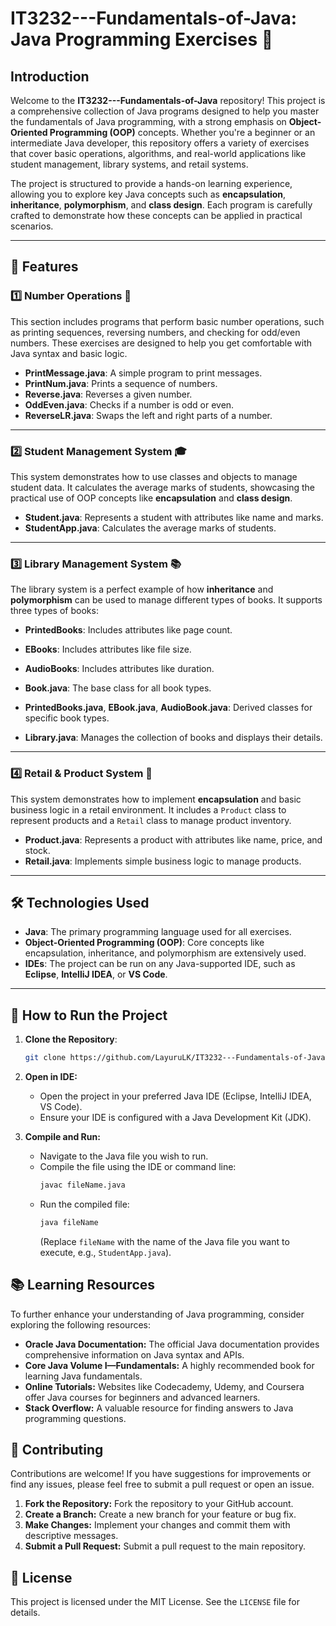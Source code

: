 # IT3232---Fundamentals-of-Java: Java Programming Exercises 🚀

## Introduction

Welcome to the **IT3232---Fundamentals-of-Java** repository! This project is a comprehensive collection of Java programs designed to help you master the fundamentals of Java programming, with a strong emphasis on **Object-Oriented Programming (OOP)** concepts. Whether you're a beginner or an intermediate Java developer, this repository offers a variety of exercises that cover basic operations, algorithms, and real-world applications like student management, library systems, and retail systems.

The project is structured to provide a hands-on learning experience, allowing you to explore key Java concepts such as **encapsulation**, **inheritance**, **polymorphism**, and **class design**. Each program is carefully crafted to demonstrate how these concepts can be applied in practical scenarios.

---

## 🚀 Features

### 1️⃣ **Number Operations** 🔢
This section includes programs that perform basic number operations, such as printing sequences, reversing numbers, and checking for odd/even numbers. These exercises are designed to help you get comfortable with Java syntax and basic logic.

- **PrintMessage.java**: A simple program to print messages.
- **PrintNum.java**: Prints a sequence of numbers.
- **Reverse.java**: Reverses a given number.
- **OddEven.java**: Checks if a number is odd or even.
- **ReverseLR.java**: Swaps the left and right parts of a number.

---

### 2️⃣ **Student Management System** 🎓
This system demonstrates how to use classes and objects to manage student data. It calculates the average marks of students, showcasing the practical use of OOP concepts like **encapsulation** and **class design**.

- **Student.java**: Represents a student with attributes like name and marks.
- **StudentApp.java**: Calculates the average marks of students.

---

### 3️⃣ **Library Management System** 📚
The library system is a perfect example of how **inheritance** and **polymorphism** can be used to manage different types of books. It supports three types of books:
- **PrintedBooks**: Includes attributes like page count.
- **EBooks**: Includes attributes like file size.
- **AudioBooks**: Includes attributes like duration.

- **Book.java**: The base class for all book types.
- **PrintedBooks.java**, **EBook.java**, **AudioBook.java**: Derived classes for specific book types.
- **Library.java**: Manages the collection of books and displays their details.

---

### 4️⃣ **Retail & Product System** 🛒
This system demonstrates how to implement **encapsulation** and basic business logic in a retail environment. It includes a `Product` class to represent products and a `Retail` class to manage product inventory.

- **Product.java**: Represents a product with attributes like name, price, and stock.
- **Retail.java**: Implements simple business logic to manage products.

---

## 🛠️ Technologies Used

- **Java**: The primary programming language used for all exercises.
- **Object-Oriented Programming (OOP)**: Core concepts like encapsulation, inheritance, and polymorphism are extensively used.
- **IDEs**: The project can be run on any Java-supported IDE, such as **Eclipse**, **IntelliJ IDEA**, or **VS Code**.

---

## 🔧 How to Run the Project

1. **Clone the Repository**:
   ```bash
   git clone https://github.com/LayuruLK/IT3232---Fundamentals-of-Java.git

2.  **Open in IDE:**
    -   Open the project in your preferred Java IDE (Eclipse, IntelliJ IDEA, VS Code).
    -   Ensure your IDE is configured with a Java Development Kit (JDK).

3.  **Compile and Run:**
    -   Navigate to the Java file you wish to run.
    -   Compile the file using the IDE or command line:
        ```bash
        javac fileName.java
        ```
    -   Run the compiled file:
        ```bash
        java fileName
        ```
        (Replace `fileName` with the name of the Java file you want to execute, e.g., `StudentApp.java`).

## 📚 Learning Resources

To further enhance your understanding of Java programming, consider exploring the following resources:

-   **Oracle Java Documentation:** The official Java documentation provides comprehensive information on Java syntax and APIs.
-   **Core Java Volume I—Fundamentals:** A highly recommended book for learning Java fundamentals.
-   **Online Tutorials:** Websites like Codecademy, Udemy, and Coursera offer Java courses for beginners and advanced learners.
-   **Stack Overflow:** A valuable resource for finding answers to Java programming questions.

## 🤝 Contributing

Contributions are welcome! If you have suggestions for improvements or find any issues, please feel free to submit a pull request or open an issue.

1.  **Fork the Repository:** Fork the repository to your GitHub account.
2.  **Create a Branch:** Create a new branch for your feature or bug fix.
3.  **Make Changes:** Implement your changes and commit them with descriptive messages.
4.  **Submit a Pull Request:** Submit a pull request to the main repository.

## 📜 License

This project is licensed under the MIT License. See the `LICENSE` file for details.


